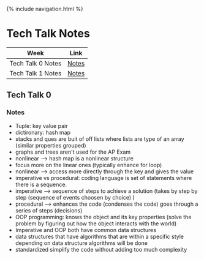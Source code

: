 {% include navigation.html %}

# Tech Talk Notes 

| Week | Link |
| ---  | ---  |
| Tech Talk 0 Notes | [Notes]()|
| Tech Talk 1 Notes | [Notes]()|

## Tech Talk 0 

### Notes
* Tuple: key value pair 
* dictironary: hash map 
* stacks and ques are buit of off lists where lists are type of an array (similar properties grouped) 
* graphs and trees aren't used for the AP Exam
* nonlinear --> hash map is a nonlinear structure 
* focus more on the linear ones (typically enhance for loop) 
* nonlinear --> access more directly through the key and gives the value
* imperative vs procedural: coding language is set of statements where there is a sequence. 
* imperative --> sequence of steps to achieve a solution (takes by step by step (sequence of events choosen by choice) ) 
* procedural --> enhances the code (condenses the code) goes through a series of steps (decisions) 
* OOP programming: knows the object and its key properties (solve the problem by figuring out how the object interacts with the world)
* Imperative and OOP both have common data structures 
* data structures that have algorithms that are within a specific style depending on data structure algorithms will be done
* standardized simplify the code without adding too much complexity  
